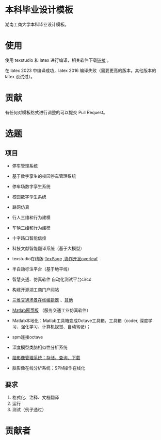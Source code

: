 # 本科毕业设计模板

湖南工商大学本科毕业设计模板。

# 使用
使用 texstudio 和 latex 进行编译，相关软件下载[链接](https://pan.baidu.com/s/1Is2-VR1z-tMYvmdinsVY_g?pwd=hutb) 。

在 latex 2023 中编译成功，latex 2016 编译失败（需要更高的版本，其他版本的 latex 没试过）。

# 贡献
有任何对模板格式进行调整的可以提交 Pull Request。

# 选题

## 项目
* 停车管理系统
* 基于数字孪生的校园停车管理系统
* 停车场数字孪生系统
* 校园数字孪生系统
* 路网仿真
* 行人三维和行为建模
* 车辆三维和行为建模
* 十字路口智能信控
* 科技文献智能翻译系统（基于大模型）
* texstudio在线版:[TexPage](https://www.texpage.com/) ,[协作开发overleaf](https://cn.overleaf.com/?&nocdn=true) 
* 半自动标注平台（基于地平线）
* 智慧交通、仿真软件 自动化测试平台ci/cd

* 构建开源湖工商门户网站
* [三维交通场景在线编辑器](https://github.com/tengge1/ShadowEditor) 、[其他](https://github.com/jagenjo/webglstudio.js)

* [Matlab网页版](https://github.com/mathworks/matlab-proxy) （服务交通工业仿真软件）
* Matlab本地化：Matlab工具箱变成Octave工具箱，工具箱（coder, 深度学习、强化学习、计算机视觉、自动驾驶）；

* spm连接octave

* 深度模型类脑相似性分析系统
* [脑影像管理系统：存储、查询、下载](https://gdiist.cn/research/platform_detail/4) 
* 脑影像在线分析系统：SPM操作在线化

## 要求
1. 格式化、注释、文档翻译
2. 运行
3. 测试（例子通过）

# 贡献者
